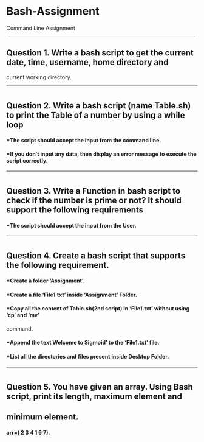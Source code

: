 # Bash-Assignment

Command Line Assignment
*******************************************************************************

## Question 1. Write a bash script to get the current date, time, username, home directory and
current working directory.


*******************************************************************************
#
## Question 2. Write a bash script (name Table.sh) to print the Table of a number by using a while  loop

#### *The script should accept the input from the command line.
#### *If you don’t input any data, then display an error message to execute the script correctly.

*******************************************************************************
#
## Question 3. Write a Function in bash script to check if the number is prime or not? It should support the following requirements

#### *The script should accept the input from the User.

*******************************************************************************
#
## Question 4. Create a bash script that supports the following requirement.
#### *Create a folder ‘Assignment’.
#### *Create a file ‘File1.txt’ inside ‘Assignment’ Folder.
#### *Copy all the content of Table.sh(2nd script) in ‘File1.txt’ without using ‘cp’ and ‘mv’
command.
#### *Append the text Welcome to Sigmoid’ to the ‘File1.txt’ file.
#### *List all the directories and files present inside Desktop Folder.

*******************************************************************************
#
## Question 5. You have given an array. Using Bash script, print its length, maximum element and
## minimum element.
#### arr=( 2 3 4 1 6 7).
